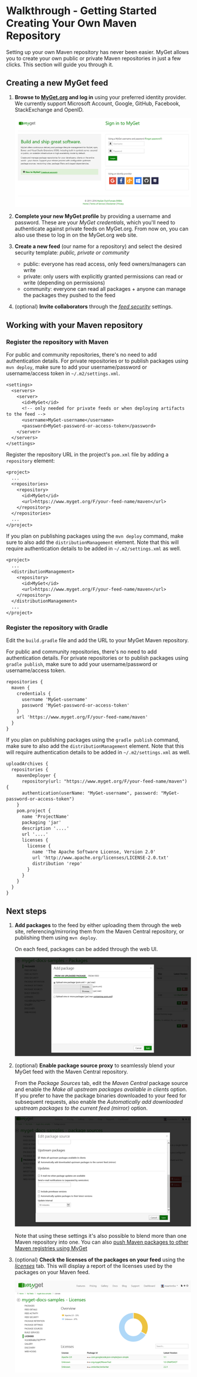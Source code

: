 # Walkthrough - Getting Started Creating Your Own Maven Repository

Setting up your own Maven repository has never been easier. MyGet allows you to create your own public or private Maven repositories in just a few clicks. This section will guide you through it.

## Creating a new MyGet feed

1. **Browse to [MyGet.org][1] and log in** using your preferred identity provider. We currently support Microsoft Account, Google, GitHub, Facebook, StackExchange and OpenID.

	![Use an existing identity or create a MyGet account from scratch.](Images/authenticate.png)

2. **Complete your new MyGet profile** by providing a username and password. These are your *MyGet credentials*, which you'll need to authenticate against private feeds on MyGet.org. From now on, you can also use these to log in on the MyGet.org web site.

3. **Create a new feed** (our name for a repository) and select the desired security template: *public, private or community*

	* public: everyone has read access, only feed owners/managers can write
	* private: only users with explicitly granted permissions can read or write (depending on permissions)
	* community: everyone can read all packages + anyone can manage the packages they pushed to the feed

4. (optional) **Invite collaborators** through the *[feed security][2]* settings.

## Working with your Maven repository

### Register the repository with Maven

For public and community repositories, there's no need to add authentication details. For private repositories or to publish packages using `mvn deploy`, make sure to add your username/password or username/access token in `~/.m2/settings.xml`.

<pre><code>&lt;settings&gt;
  &lt;servers&gt;
    &lt;server&gt;
	  &lt;id&gt;MyGet&lt;/id&gt;
	  &lt;!-- only needed for private feeds or when deploying artifacts to the feed --&gt;
	  &lt;username&gt;MyGet-username&lt;/username&gt;
	  &lt;password&gt;MyGet-password-or-access-token&lt;/password&gt;
	&lt;/server&gt;
  &lt;/servers&gt;
&lt;/settings&gt;</code></pre>

Register the repository URL in the project's `pom.xml` file by adding a `repository` element:

<pre><code>&lt;project&gt;
  ...
  &lt;repositories&gt;
    &lt;repository&gt;
      &lt;id&gt;MyGet&lt;/id&gt;
      &lt;url&gt;https://www.myget.org/F/your-feed-name/maven&lt;/url&gt;
    &lt;/repository&gt;
  &lt;/repositories&gt;
  ...
&lt;/project&gt;</code></pre>

If you plan on publishing packages using the `mvn deploy` command, make sure to also add the `distributionManagement` element. Note that this will require authentication details to be added in `~/.m2/settings.xml` as well.

<pre><code>&lt;project&gt;
  ...
  &lt;distributionManagement&gt;
    &lt;repository&gt;
      &lt;id&gt;MyGet&lt;/id&gt;
      &lt;url&gt;https://www.myget.org/F/your-feed-name/maven&lt;/url&gt;
    &lt;/repository&gt;
  &lt;/distributionManagement&gt;
  ...
&lt;/project&gt;</code></pre>

### Register the repository with Gradle

Edit the `build.gradle` file and add the URL to your MyGet Maven repository.

For public and community repositories, there's no need to add authentication details. For private repositories or to publish packages using `gradle publish`, make sure to add your username/password or username/access token.

	repositories {
	  maven {
	    credentials {
	      username 'MyGet-username'
	      password 'MyGet-password-or-access-token'
	    }
	    url 'https://www.myget.org/F/your-feed-name/maven'
	  }
	}

If you plan on publishing packages using the `gradle publish` command, make sure to also add the `distributionManagement` element. Note that this will require authentication details to be added in `~/.m2/settings.xml` as well.

	uploadArchives {
	  repositories {
	    mavenDeployer {
	      repository(url: "https://www.myget.org/F/your-feed-name/maven") {
	      authentication(userName: "MyGet-username", password: "MyGet-password-or-access-token")
	    }				   
	    pom.project {
	      name 'ProjectName'
	      packaging 'jar'
	      description '....'
	      url '....'
	      licenses {
	        license {
	          name 'The Apache Software License, Version 2.0'
	          url 'http://www.apache.org/licenses/LICENSE-2.0.txt'
		      distribution 'repo'
	        }
	      }
	    }
	  }
	}

## Next steps

1. **Add packages** to the feed by either uploading them through the web site, referencing/mirroring them from the Maven Central repository, or publishing them using `mvn deploy`.

	On each feed, packages can be added through the web UI.

	![Upload package or add package from Maven Central](Images/add-maven-fromupload.png)

2. (optional) **Enable package source proxy** to seamlessly blend your MyGet feed with the Maven Central repository.

	From the *Package Sources* tab, edit the *Maven Central* package source and enable the *Make all upstream packages available in clients* option. If you prefer to have the package binaries downloaded to your feed for subsequent requests, also enable the *Automatically add downloaded upstream packages to the current feed (mirror)* option.

	![Mix your MyGet Maven repository with the public Maven Central repository](Images/proxy-npm-registry.png)

	Note that using these settings it's also possible to blend more than one Maven repository into one. You can also [push Maven packages to other Maven registries using MyGet](/docs/reference/package-sources#Scenario_-_Pushing_a_package_upstream)

3. (optional) **Check the licenses of the packages on your feed** using the *[licenses][3]* tab. This will display a report of the licenses used by the packages on your Maven feed.

	![Inspect package licenses](Images/maven-licenses.png)

[1]: http://www.myget.org
[2]: http://docs.myget.org/docs/reference/feed-security
[3]: http://docs.myget.org/docs/reference/license-analysis
